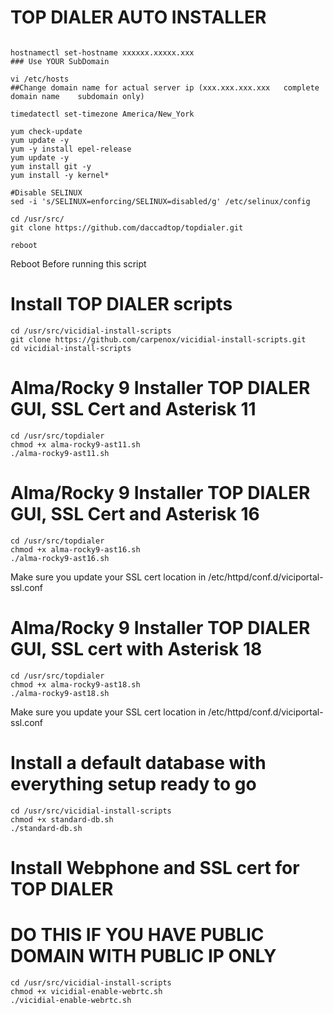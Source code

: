 
# TOP DIALER AUTO INSTALLER


```

hostnamectl set-hostname xxxxxx.xxxxx.xxx
### Use YOUR SubDomain

vi /etc/hosts
##Change domain name for actual server ip (xxx.xxx.xxx.xxx   complete domain name    subdomain only)

timedatectl set-timezone America/New_York

yum check-update
yum update -y
yum -y install epel-release
yum update -y
yum install git -y
yum install -y kernel*

#Disable SELINUX
sed -i 's/SELINUX=enforcing/SELINUX=disabled/g' /etc/selinux/config    

cd /usr/src/
git clone https://github.com/daccadtop/topdialer.git

reboot

````
  Reboot Before running this script

# Install TOP DIALER scripts

```
cd /usr/src/vicidial-install-scripts
git clone https://github.com/carpenox/vicidial-install-scripts.git
cd vicidial-install-scripts
```

# Alma/Rocky 9 Installer TOP DIALER GUI, SSL Cert and Asterisk 11

```
cd /usr/src/topdialer
chmod +x alma-rocky9-ast11.sh
./alma-rocky9-ast11.sh
```

# Alma/Rocky 9 Installer TOP DIALER GUI, SSL Cert and Asterisk 16

```
cd /usr/src/topdialer
chmod +x alma-rocky9-ast16.sh
./alma-rocky9-ast16.sh
```

Make sure you update your SSL cert location in /etc/httpd/conf.d/viciportal-ssl.conf

# Alma/Rocky 9 Installer TOP DIALER GUI, SSL cert with Asterisk 18

```
cd /usr/src/topdialer
chmod +x alma-rocky9-ast18.sh
./alma-rocky9-ast18.sh
```

Make sure you update your SSL cert location in /etc/httpd/conf.d/viciportal-ssl.conf

# Install a default database with everything setup ready to go

```
cd /usr/src/vicidial-install-scripts
chmod +x standard-db.sh
./standard-db.sh
```

# Install Webphone and SSL cert for TOP DIALER
# DO THIS IF YOU HAVE PUBLIC DOMAIN WITH PUBLIC IP ONLY

```
cd /usr/src/vicidial-install-scripts
chmod +x vicidial-enable-webrtc.sh
./vicidial-enable-webrtc.sh
```
